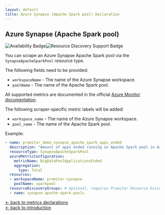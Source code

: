 ```yaml
---
layout: default
title: Azure Synapse (Apache Spark pool) Declaration
---
```


## Azure Synapse (Apache Spark pool)

![Availability Badge](https://img.shields.io/badge/Available%20Starting-v2.1-green.svg)![Resource Discovery Support Badge](https://img.shields.io/badge/Support%20for%20Resource%20Discovery-Yes-green.svg)

You can scrape an Azure Synapse Apache Spark pool via the `SynapseApacheSparkPool` resource type.

The following fields need to be provided:

- `workspaceName` - The name of the Azure Synapse workspace.
- `poolName` - The name of the Apache Spark pool.

All supported metrics are documented in the official [Azure Monitor documentation](https://docs.microsoft.com/en-us/azure/azure-monitor/platform/metrics-supported#microsoftsynapseworkspacesbigdatapools).

The following scraper-specific metric labels will be added:

- `workspace_name` - The name of the Azure Synapse workspace.
- `pool_name` - The name of the Apache Spark pool.

Example:

```yaml
- name: promitor_demo_synapse_apache_spark_apps_ended
  description: "Amount of apps ended running on Apache Spark pool in Azure Synapse"
  resourceType: SynapseApacheSparkPool
  azureMetricConfiguration:
    metricName: BigDataPoolApplicationsEnded
    aggregation:
      type: Total
  resources:
  - workspaceName: promitor-synapse
    poolName: sparkpool
  resourceDiscoveryGroups: # Optional, requires Promitor Resource Discovery agent (https://promitor.io/concepts/how-it-works#using-resource-discovery)
  - name: synapse-apache-spark-pools
```

<!-- markdownlint-disable MD033 -->
[&larr; back to metrics declarations](/configuration/v2.x/metrics)<br />
[&larr; back to introduction](/)
<!-- markdownlint-enable -->
